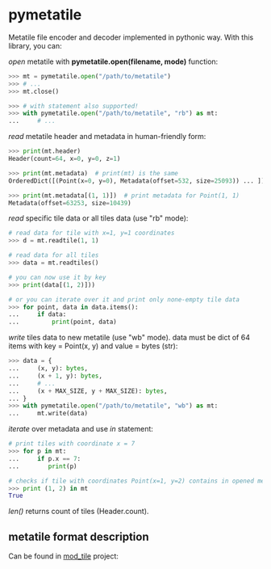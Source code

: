 pymetatile
==========

Metatile file encoder and decoder implemented in pythonic way. With this library, you can:

*open* metatile with **pymetatile.open(filename, mode)** function:

```python
>>> mt = pymetatile.open("/path/to/metatile")
>>> # ...
>>> mt.close()

>>> # with statement also supported!
>>> with pymetatile.open("/path/to/metatile", "rb") as mt:
...     # ...
```

*read* metatile header and metadata in human-friendly form:

```python
>>> print(mt.header)
Header(count=64, x=0, y=0, z=1)

>>> print(mt.metadata)  # print(mt) is the same
OrderedDict([(Point(x=0, y=0), Metadata(offset=532, size=25093)) ... ])

>>> print(mt.metadata[(1, 1)])  # print metadata for Point(1, 1)
Metadata(offset=63253, size=10439)
```

*read* specific tile data or all tiles data (use "rb" mode):

```python
# read data for tile with x=1, y=1 coordinates
>>> d = mt.readtile(1, 1)

# read data for all tiles
>>> data = mt.readtiles()

# you can now use it by key
>>> print(data[(1, 2)]))

# or you can iterate over it and print only none-empty tile data
>>> for point, data in data.items():
...     if data:
...         print(point, data)
```

*write* tiles data to new metatile (use "wb" mode). data must be dict of 64 items with key =
Point(x, y) and value = bytes (str):

```python
>>> data = {
...     (x, y): bytes,
...     (x + 1, y): bytes,
...     # ...
...     (x + MAX_SIZE, y + MAX_SIZE): bytes,
... }
>>> with pymetatile.open("/path/to/metatile", "wb") as mt:
...     mt.write(data)
```

*iterate* over metadata and use *in* statement:

```python
# print tiles with coordinate x = 7
>>> for p in mt:
...     if p.x == 7:
...        print(p)

# checks if tile with coordinates Point(x=1, y=2) contains in opened metatile
>>> print (1, 2) in mt
True
```

*len()* returns count of tiles (Header.count).


metatile format description
---------------------------

Can be found in [mod_tile][1] project:


[1]: https://github.com/openstreetmap/mod_tile/blob/master/includes/metatile.h
